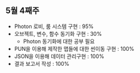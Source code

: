 ## 5월 4째주
* Photon 로비, 룸 시스템 구현 : 95%  
* 오브젝트, 변수, 함수 동기화 구현 : 30%  
  * Photon 동기화에 대한 공부 필요  
* PUN을 이용해 제작한 맵들에 대한 씬이동 구현 : 100%  
* JSON을 이용해 데이터 관리구현 : 100%  
* 결과 보고서 작성 : 100%  